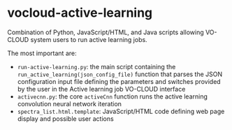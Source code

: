 # vocloud-active-learning
Combination of Python, JavaScript/HTML, and Java scripts allowing VO-CLOUD system users to run active learning jobs.

The most important are:
  - `run-active-learning.py`: the main script containing the `run_active_learning(json_config_file)` function that parses the JSON configuration input file defining the parameters and switches provided by the user in the Active learning job VO-CLOUD interface
  - `activecnn.py`: the core `activeCnn` function runs the active learning convolution neural network iteration
  - `spectra_list.html.template`: JavaScript/HTML code defining web page display and possible user actions 
